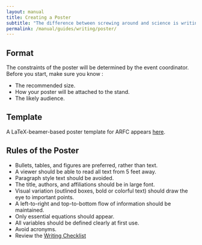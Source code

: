 ```yaml
---
layout: manual
title: Creating a Poster
subtitle: "The difference between screwing around and science is writing it down. -- Adam Savage"
permalink: /manual/guides/writing/poster/
---
```


## Format

The constraints of the poster will be determined by the event coordinator. 
Before you start, make sure you know :

- The recommended size.
- How your poster will be attached to the stand.
- The likely audience.


## Template

A LaTeX-beamer-based poster template for ARFC appears [here](https://github.com/arfc/poster-template).


## Rules of the Poster

- Bullets, tables, and figures are preferred, rather than text.
- A viewer should be able to read all text from 5 feet away.
- Paragraph style text should be avoided.
- The title, authors, and affiliations should be in large font.
- Visual variation (outlined boxes, bold or colorful text) should draw the eye 
  to important points.
- A left-to-right and top-to-bottom flow of information should be maintained.
- Only essential equations should appear.
- All variables should be defined clearly at first use.
- Avoid acronyms.
- Review the [Writing Checklist](../checklist/)
